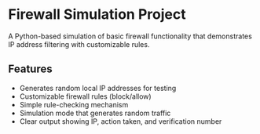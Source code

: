 # Firewall Simulation Project

A Python-based simulation of basic firewall functionality that demonstrates IP address filtering with customizable rules.

## Features

- Generates random local IP addresses for testing
- Customizable firewall rules (block/allow)
- Simple rule-checking mechanism
- Simulation mode that generates random traffic
- Clear output showing IP, action taken, and verification number
